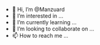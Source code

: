 - 👋 Hi, I’m @Manzuard
- 👀 I’m interested in ...
- 🌱 I’m currently learning ...
- 💞️ I’m looking to collaborate on ...
- 📫 How to reach me ...

<!---
Manzuard/Manzuard is a ✨ special ✨ repository because its `README.md` (this file) appears on your GitHub profile.
You can click the Preview link to take a look at your changes.
--->
